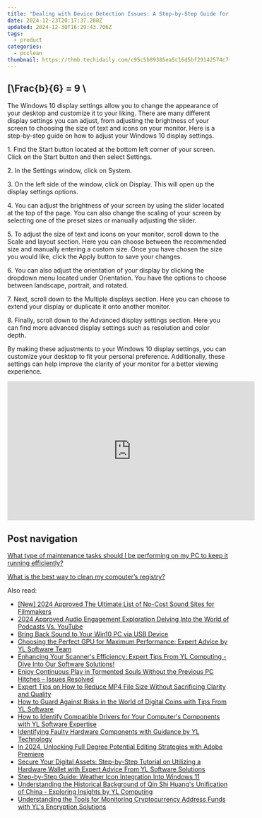 ```yaml
---
title: "Dealing with Device Detection Issues: A Step-by-Step Guide for Missing Peripherals on Computers – Expert Advice From YL Solutions"
date: 2024-12-23T20:17:37.288Z
updated: 2024-12-30T16:29:43.706Z
tags:
  - product
categories:
  - pcclean
thumbnail: https://thmb.techidaily.com/c95c5b89385ea5c16d5bf29142574c7f6fa915aba69d6f94485f47171ff348f2.jpg
---
```


## \[\Frac{b}{6} = 9 \

The Windows 10 display settings allow you to change the appearance of your desktop and customize it to your liking. There are many different display settings you can adjust, from adjusting the brightness of your screen to choosing the size of text and icons on your monitor. Here is a step-by-step guide on how to adjust your Windows 10 display settings. 

1\. Find the Start button located at the bottom left corner of your screen. Click on the Start button and then select Settings.

2\. In the Settings window, click on System.

3\. On the left side of the window, click on Display. This will open up the display settings options. 

4\. You can adjust the brightness of your screen by using the slider located at the top of the page. You can also change the scaling of your screen by selecting one of the preset sizes or manually adjusting the slider.

5\. To adjust the size of text and icons on your monitor, scroll down to the Scale and layout section. Here you can choose between the recommended size and manually entering a custom size. Once you have chosen the size you would like, click the Apply button to save your changes.

6\. You can also adjust the orientation of your display by clicking the dropdown menu located under Orientation. You have the options to choose between landscape, portrait, and rotated.

7\. Next, scroll down to the Multiple displays section. Here you can choose to extend your display or duplicate it onto another monitor.

8\. Finally, scroll down to the Advanced display settings section. Here you can find more advanced display settings such as resolution and color depth. 

By making these adjustments to your Windows 10 display settings, you can customize your desktop to fit your personal preference. Additionally, these settings can help improve the clarity of your monitor for a better viewing experience.

<!-- affiliate ads begin -->
<iframe width="560" height="315" src="https://www.youtube.com/embed/May-pLCUkEA?si=PGlcFZAlsp3S3beI" title="YouTube video player" frameborder="0" allow="accelerometer; autoplay; clipboard-write; encrypted-media; gyroscope; picture-in-picture; web-share" referrerpolicy="strict-origin-when-cross-origin" allowfullscreen></iframe>
<!-- affiliate ads end -->

## Post navigation

[What type of maintenance tasks should I be performing on my PC to keep it running efficiently?](https://tools.techidaily.com/pcclean/products/)

[What is the best way to clean my computer’s registry?](https://tools.techidaily.com/pcclean/products/)

<ins class="adsbygoogle"
     style="display:block"
     data-ad-format="autorelaxed"
     data-ad-client="ca-pub-7571918770474297"
     data-ad-slot="1223367746"></ins>

<ins class="adsbygoogle"
     style="display:block"
     data-ad-client="ca-pub-7571918770474297"
     data-ad-slot="8358498916"
     data-ad-format="auto"
     data-full-width-responsive="true"></ins>

<span class="atpl-alsoreadstyle">Also read:</span>
<div><ul>
<li><a href="https://youtube-web.techidaily.com/024-approved-the-ultimate-list-of-no-cost-sound-sites-for-filmmakers/"><u>[New] 2024 Approved The Ultimate List of No-Cost Sound Sites for Filmmakers</u></a></li>
<li><a href="https://extra-information.techidaily.com/2024-approved-audio-engagement-exploration-delving-into-the-world-of-podcasts-vs-youtube/"><u>2024 Approved Audio Engagement Exploration Delving Into the World of Podcasts Vs. YouTube</u></a></li>
<li><a href="https://driver-error.techidaily.com/bring-back-sound-to-your-win10-pc-via-usb-device/"><u>Bring Back Sound to Your Win10 PC via USB Device</u></a></li>
<li><a href="https://discover-extraordinary.techidaily.com/choosing-the-perfect-gpu-for-maximum-performance-expert-advice-by-yl-software-team/"><u>Choosing the Perfect GPU for Maximum Performance: Expert Advice by YL Software Team</u></a></li>
<li><a href="https://discover-awesome.techidaily.com/enhancing-your-scanners-efficiency-expert-tips-from-yl-computing-dive-into-our-software-solutions/"><u>Enhancing Your Scanner's Efficiency: Expert Tips From YL Computing - Dive Into Our Software Solutions!</u></a></li>
<li><a href="https://win-answers.techidaily.com/1722996816151-enjoy-continuous-play-in-tormented-souls-without-the-previous-pc-hitches-issues-resolved/"><u>Enjoy Continuous Play in Tormented Souls Without the Previous PC Hitches – Issues Resolved</u></a></li>
<li><a href="https://some-approaches.techidaily.com/expert-tips-on-how-to-reduce-mp4-file-size-without-sacrificing-clarity-and-quality/"><u>Expert Tips on How to Reduce MP4 File Size Without Sacrificing Clarity and Quality</u></a></li>
<li><a href="https://discover-awesome.techidaily.com/how-to-guard-against-risks-in-the-world-of-digital-coins-with-tips-from-yl-software/"><u>How to Guard Against Risks in the World of Digital Coins with Tips From YL Software</u></a></li>
<li><a href="https://discover-awesome.techidaily.com/how-to-identify-compatible-drivers-for-your-computers-components-with-yl-software-expertise/"><u>How to Identify Compatible Drivers for Your Computer's Components with YL Software Expertise</u></a></li>
<li><a href="https://discover-awesome.techidaily.com/identifying-faulty-hardware-components-with-guidance-by-yl-technology/"><u>Identifying Faulty Hardware Components with Guidance by YL Technology</u></a></li>
<li><a href="https://fox-direct.techidaily.com/in-2024-unlocking-full-degree-potential-editing-strategies-with-adobe-premiere/"><u>In 2024, Unlocking Full Degree Potential Editing Strategies with Adobe Premiere</u></a></li>
<li><a href="https://discover-awesome.techidaily.com/secure-your-digital-assets-step-by-step-tutorial-on-utilizing-a-hardware-wallet-with-expert-advice-from-yl-software-solutions/"><u>Secure Your Digital Assets: Step-by-Step Tutorial on Utilizing a Hardware Wallet with Expert Advice From YL Software Solutions</u></a></li>
<li><a href="https://win11-tips.techidaily.com/step-by-step-guide-weather-icon-integration-into-windows-11/"><u>Step-by-Step Guide: Weather Icon Integration Into Windows 11</u></a></li>
<li><a href="https://discover-awesome.techidaily.com/understanding-the-historical-background-of-qin-shi-huangs-unification-of-china-exploring-insights-by-yl-computing/"><u>Understanding the Historical Background of Qin Shi Huang's Unification of China - Exploring Insights by YL Computing</u></a></li>
<li><a href="https://discover-awesome.techidaily.com/understanding-the-tools-for-monitoring-cryptocurrency-address-funds-with-yls-encryption-solutions/"><u>Understanding the Tools for Monitoring Cryptocurrency Address Funds with YL's Encryption Solutions</u></a></li>
</ul></div>

